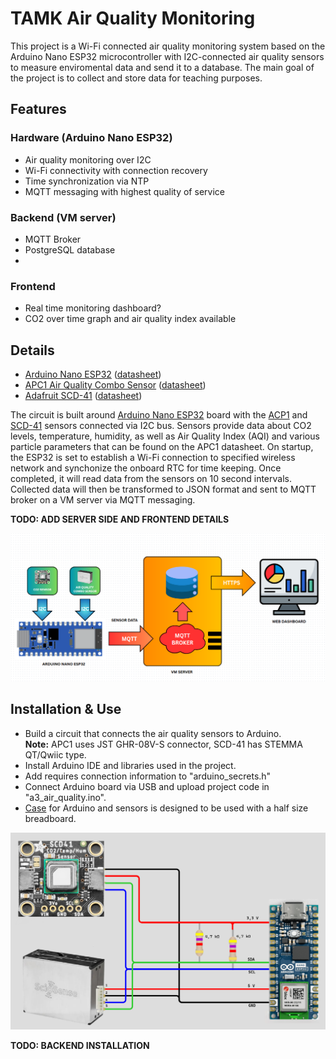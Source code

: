 # TAMK Air Quality Monitoring

This project is a Wi-Fi connected air quality monitoring system based on the Arduino Nano ESP32 microcontroller with I2C-connected air quality sensors to measure enviromental data and send it to a database. The main goal of the project is to collect and store data for teaching purposes.

## Features

### Hardware (Arduino Nano ESP32)
 - Air quality monitoring over I2C
 - Wi-Fi connectivity with connection recovery
 - Time synchronization via NTP
 - MQTT messaging with highest quality of service

### Backend (VM server)
 - MQTT Broker
 - PostgreSQL database
 -

### Frontend
 - Real time monitoring dashboard?
 - CO2 over time graph and air quality index available

## Details

 - [Arduino Nano ESP32](https://store.arduino.cc/products/nano-esp32) ([datasheet](https://docs.arduino.cc/resources/datasheets/ABX00083-datasheet.pdf))
 - [APC1 Air Quality Combo Sensor](https://www.sciosense.com/apc1-air-quality-combo-sensor/) ([datasheet](https://www.sciosense.com/wp-content/uploads/2024/07/APC1-Datasheet.pdf))
 - [Adafruit SCD-41](https://www.adafruit.com/product/5190) ([datasheet](https://cdn-learn.adafruit.com/downloads/pdf/adafruit-scd-40-and-scd-41.pdf))

 The circuit is built around [Arduino Nano ESP32](https://store.arduino.cc/products/nano-esp32) board with the [ACP1](https://www.sciosense.com/apc1-air-quality-combo-sensor/) and [SCD-41](https://www.adafruit.com/product/5190) sensors connected via I2C bus. Sensors provide data about CO2 levels, temperature, humidity, as well as Air Quality Index (AQI) and various particle parameters that can be found on the APC1 datasheet. On startup, the ESP32 is set to establish a Wi-Fi connection to specified wireless network and synchonize the onboard RTC for time keeping. Once completed, it will read data from the sensors on 10 second intervals. Collected data will then be transformed to JSON format and sent to MQTT broker on a VM server via MQTT messaging.

 **TODO: ADD SERVER SIDE AND FRONTEND DETAILS**

 <img src="Images/diagram.png" alt="project diagram" width="700">

## Installation & Use

- Build a circuit that connects the air quality sensors to Arduino.  
**Note:** APC1 uses JST GHR-08V-S connector, SCD-41 has STEMMA QT/Qwiic type.  
- Install Arduino IDE and libraries used in the project.
- Add requires connection information to "arduino_secrets.h" 
- Connect Arduino board via USB and upload project code in "a3_air_quality.ino".
- <a href="Arduino/a3_air_quality/case_and_top_cover.step">Case</a> for Arduino and sensors is designed to be used with a half size breadboard.
<img src="Images/circuit.png" alt="project circuit" width="600"> 


**TODO: BACKEND INSTALLATION**

